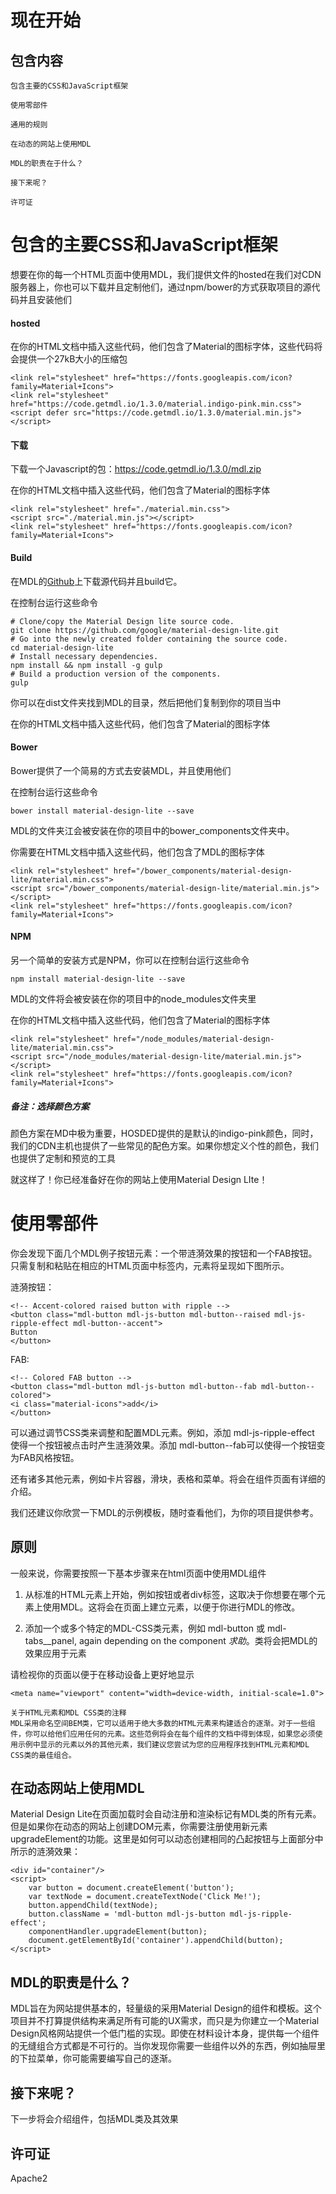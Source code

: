 # 现在开始

## 包含内容

    包含主要的CSS和JavaScript框架

    使用零部件

    通用的规则

    在动态的网站上使用MDL

    MDL的职责在于什么？

    接下来呢？

    许可证

# 包含的主要CSS和JavaScript框架

想要在你的每一个HTML页面中使用MDL，我们提供文件的hosted在我们对CDN服务器上，你也可以下载并且定制他们，通过npm/bower的方式获取项目的源代码并且安装他们


#### hosted

在你的HTML文档中插入这些代码，他们包含了Material的图标字体，这些代码将会提供一个27kB大小的压缩包

    <link rel="stylesheet" href="https://fonts.googleapis.com/icon?family=Material+Icons">
    <link rel="stylesheet" href="https://code.getmdl.io/1.3.0/material.indigo-pink.min.css">
    <script defer src="https://code.getmdl.io/1.3.0/material.min.js"></script>

#### 下载

下载一个Javascript的包：https://code.getmdl.io/1.3.0/mdl.zip

在你的HTML文档中插入这些代码，他们包含了Material的图标字体

    <link rel="stylesheet" href="./material.min.css">
    <script src="./material.min.js"></script>
    <link rel="stylesheet" href="https://fonts.googleapis.com/icon?family=Material+Icons">

#### Build 

在MDL的[Github](https://github.com/google/material-design-lite)上下载源代码并且build它。

在控制台运行这些命令

    # Clone/copy the Material Design lite source code.
    git clone https://github.com/google/material-design-lite.git
    # Go into the newly created folder containing the source code.
    cd material-design-lite
    # Install necessary dependencies.
    npm install && npm install -g gulp
    # Build a production version of the components.
    gulp

你可以在dist文件夹找到MDL的目录，然后把他们复制到你的项目当中

在你的HTML文档中插入这些代码，他们包含了Material的图标字体

#### Bower

Bower提供了一个简易的方式去安装MDL，并且使用他们

在控制台运行这些命令

    bower install material-design-lite --save

MDL的文件夹江会被安装在你的项目中的bower_components文件夹中。

你需要在HTML文档中插入这些代码，他们包含了MDL的图标字体

    <link rel="stylesheet" href="/bower_components/material-design-lite/material.min.css">
    <script src="/bower_components/material-design-lite/material.min.js"></script>
    <link rel="stylesheet" href="https://fonts.googleapis.com/icon?family=Material+Icons">

#### NPM 

另一个简单的安装方式是NPM，你可以在控制台运行这些命令

    npm install material-design-lite --save

MDL的文件将会被安装在你的项目中的node_modules文件夹里

在你的HTML文档中插入这些代码，他们包含了Material的图标字体

    <link rel="stylesheet" href="/node_modules/material-design-lite/material.min.css">
    <script src="/node_modules/material-design-lite/material.min.js"></script>
    <link rel="stylesheet" href="https://fonts.googleapis.com/icon?family=Material+Icons">

##### 备注：选择颜色方案

颜色方案在MD中极为重要，HOSDED提供的是默认的indigo-pink颜色，同时，我们的CDN主机也提供了一些常见的配色方案。如果你想定义个性的颜色，我们也提供了定制和预览的工具

就这样了！你已经准备好在你的网站上使用Material Design LIte！

# 使用零部件

你会发现下面几个MDL例子按钮元素：一个带涟漪效果的按钮和一个FAB按钮。只需复制和粘贴在相应的HTML页面中<body>标签内，元素将呈现如下图所示。

涟漪按钮：

    <!-- Accent-colored raised button with ripple -->
    <button class="mdl-button mdl-js-button mdl-button--raised mdl-js-ripple-effect mdl-button--accent">
    Button
    </button>

FAB:

    <!-- Colored FAB button -->
    <button class="mdl-button mdl-js-button mdl-button--fab mdl-button--colored">
    <i class="material-icons">add</i>
    </button>

可以通过调节CSS类来调整和配置MDL元素。例如，添加 mdl-js-ripple-effect 使得一个按钮被点击时产生涟漪效果。添加 mdl-button--fab可以使得一个按钮变为FAB风格按钮。

还有诸多其他元素，例如卡片容器，滑块，表格和菜单。将会在组件页面有详细的介绍。

我们还建议你欣赏一下MDL的示例模板，随时查看他们，为你的项目提供参考。

## 原则

一般来说，你需要按照一下基本步骤来在html页面中使用MDL组件

1. 从标准的HTML元素上开始，例如按钮或者div标签，这取决于你想要在哪个元素上使用MDL。这将会在页面上建立元素，以便于你进行MDL的修改。

2. 添加一个或多个特定的MDL-CSS类元素，例如 mdl-button 或 mdl-tabs__panel, again depending on the component *求助*。类将会把MDL的效果应用于元素

请检视你的页面以便于在移动设备上更好地显示

    <meta name="viewport" content="width=device-width, initial-scale=1.0">

    关于HTML元素和MDL CSS类的注释
    MDL采用命名空间BEM类，它可以适用于绝大多数的HTML元素来构建适合的逐渐。对于一些组件，你可以给他们应用任何的元素。这些范例将会在每个组件的文档中得到体现，如果您必须使用示例中显示的元素以外的其他元素，我们建议您尝试为您的应用程序找到HTML元素和MDL CSS类的最佳组合。

## 在动态网站上使用MDL

Material Design Lite在页面加载时会自动注册和渲染标记有MDL类的所有元素。但是如果你在动态的网站上创建DOM元素，你需要注册使用新元素upgradeElement的功能。这里是如何可以动态创建相同的凸起按钮与上面部分中所示的涟漪效果：

    <div id="container"/>
    <script>
        var button = document.createElement('button');
        var textNode = document.createTextNode('Click Me!');
        button.appendChild(textNode);
        button.className = 'mdl-button mdl-js-button mdl-js-ripple-effect';
        componentHandler.upgradeElement(button);
        document.getElementById('container').appendChild(button);
    </script>

## MDL的职责是什么？

MDL旨在为网站提供基本的，轻量级的采用Material Design的组件和模板。这个项目并不打算提供结构来满足所有可能的UX需求，而只是为你建立一个Material Design风格网站提供一个低门槛的实现。即使在材料设计本身，提供每一个组件的无缝组合方式都是不可行的。当你发现你需要一些组件以外的东西，例如抽屉里的下拉菜单，你可能需要编写自己的逐渐。

## 接下来呢？

下一步将会介绍组件，包括MDL类及其效果

## 许可证

Apache2



